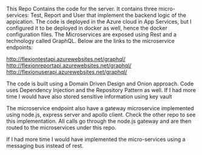 This Repo Contains the code for the server.  It contains three micro-services:  Test, Report and User that implement the backend logic of the appication.
The code is deployed in the Azure cloud in App Services, but I configured it to be deployed in docker as well, hence the docker configuration files.
The Microservices are exposed using Rest and a technology called GraphQL.  Below are the links to the microservice endpoints:

http://flexiontestapi.azurewebsites.net/graphql/
http://flexionreportapi.azurewebsites.net/graphql/
http://flexionuserapi.azurewebsites.net/graphql/

The code is built using a Domain Driven Design and Onion approach.  Code uses Dependency Injection and the Repository Pattern as well. If I had more time I would have also stored sensitive information using key vault


The microservice endpoint also have a gateway microservice implemented using node.js, express server and apollo client.  Check the other repo 
to see this implementation.  All calls go through the node.js gateway and are then routed to the microservices under this repo.

If I had more time I would have implemented the micro-services using a messaging bus instead of rest.
